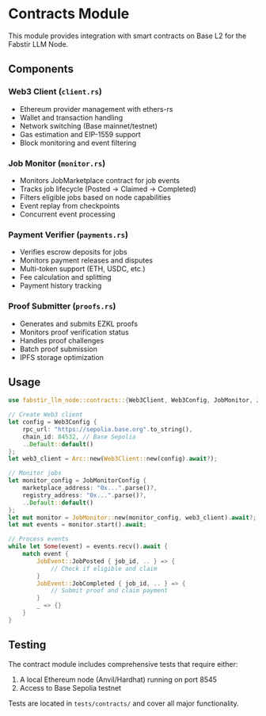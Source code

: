 # Contracts Module

This module provides integration with smart contracts on Base L2 for the Fabstir LLM Node.

## Components

### Web3 Client (`client.rs`)
- Ethereum provider management with ethers-rs
- Wallet and transaction handling
- Network switching (Base mainnet/testnet)
- Gas estimation and EIP-1559 support
- Block monitoring and event filtering

### Job Monitor (`monitor.rs`)
- Monitors JobMarketplace contract for job events
- Tracks job lifecycle (Posted → Claimed → Completed)
- Filters eligible jobs based on node capabilities
- Event replay from checkpoints
- Concurrent event processing

### Payment Verifier (`payments.rs`)
- Verifies escrow deposits for jobs
- Monitors payment releases and disputes
- Multi-token support (ETH, USDC, etc.)
- Fee calculation and splitting
- Payment history tracking

### Proof Submitter (`proofs.rs`)
- Generates and submits EZKL proofs
- Monitors proof verification status
- Handles proof challenges
- Batch proof submission
- IPFS storage optimization

## Usage

```rust
use fabstir_llm_node::contracts::{Web3Client, Web3Config, JobMonitor, JobMonitorConfig};

// Create Web3 client
let config = Web3Config {
    rpc_url: "https://sepolia.base.org".to_string(),
    chain_id: 84532, // Base Sepolia
    ..Default::default()
};
let web3_client = Arc::new(Web3Client::new(config).await?);

// Monitor jobs
let monitor_config = JobMonitorConfig {
    marketplace_address: "0x...".parse()?,
    registry_address: "0x...".parse()?,
    ..Default::default()
};
let mut monitor = JobMonitor::new(monitor_config, web3_client).await?;
let mut events = monitor.start().await;

// Process events
while let Some(event) = events.recv().await {
    match event {
        JobEvent::JobPosted { job_id, .. } => {
            // Check if eligible and claim
        }
        JobEvent::JobCompleted { job_id, .. } => {
            // Submit proof and claim payment
        }
        _ => {}
    }
}
```

## Testing

The contract module includes comprehensive tests that require either:
1. A local Ethereum node (Anvil/Hardhat) running on port 8545
2. Access to Base Sepolia testnet

Tests are located in `tests/contracts/` and cover all major functionality.